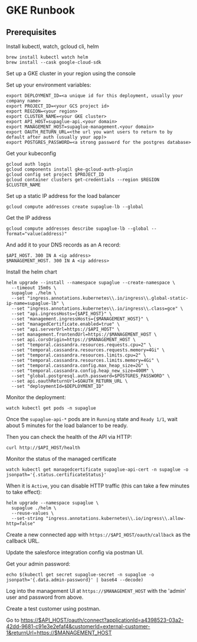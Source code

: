 # GKE Runbook

## Prerequisites

Install kubectl, watch, gcloud cli, helm

```shell
brew install kubectl watch helm
brew install --cask google-cloud-sdk
```

Set up a GKE cluster in your region using the console

Set up your environment variables:

```shell
export DEPLOYMENT_ID=<a unique id for this deployment, usually your company name>
export PROJECT_ID=<your GCS project id>
export REGION=<your region>
export CLUSTER_NAME=<your GKE cluster>
export API_HOST=supaglue-api.<your domain>
export MANAGEMENT_HOST=supaglue-management.<your domain>
export OAUTH_RETURN_URL=<the url you want users to return to by default after auth (usually your app)>
export POSTGRES_PASSWORD=<a strong password for the postgres database>
```

Get your kubeconfig

```shell
gcloud auth login
gcloud components install gke-gcloud-auth-plugin
gcloud config set project $PROJECT_ID
gcloud container clusters get-credentials --region $REGION $CLUSTER_NAME
```

Set up a static IP address for the load balancer

```shell
gcloud compute addresses create supaglue-lb --global
```

Get the IP address

```shell
gcloud compute addresses describe supaglue-lb --global --format="value(address)"
```

And add it to your DNS records as an A record:

```dns
$API_HOST. 300 IN A <ip address>
$MANAGEMENT_HOST. 300 IN A <ip address>
```

Install the helm chart

```shell
helm upgrade --install --namespace supaglue --create-namespace \
  --timeout 15m0s \
  supaglue ./helm \
  --set "ingress.annotations.kubernetes\\.io/ingress\\.global-static-ip-name=supaglue-lb" \
  --set "ingress.annotations.kubernetes\\.io/ingress\\.class=gce" \
  --set "api.ingressHosts={$API_HOST}" \
  --set "management.ingressHosts={$MANAGEMENT_HOST}" \
  --set "managedCertificate.enabled=true" \
  --set "api.serverUrl=https://$API_HOST" \
  --set management.frontendUrl=https://$MANAGEMENT_HOST \
  --set api.corsOrigin=https://$MANAGEMENT_HOST \
  --set "temporal.cassandra.resources.requests.cpu=2" \
  --set "temporal.cassandra.resources.requests.memory=4Gi" \
  --set "temporal.cassandra.resources.limits.cpu=2" \
  --set "temporal.cassandra.resources.limits.memory=4Gi" \
  --set "temporal.cassandra.config.max_heap_size=2G" \
  --set "temporal.cassandra.config.heap_new_size=400M" \
  --set "global.postgresql.auth.password=$POSTGRES_PASSWORD" \
  --set api.oauthReturnUrl=$OAUTH_RETURN_URL \
  --set "deploymentId=$DEPLOYMENT_ID"
```

Monitor the deployment:

```shell
watch kubectl get pods -n supaglue
```

Once the `supaglue-api-*` pods are in `Running` state and `Ready 1/1`, wait about 5 minutes for the load balancer to be ready.

Then you can check the health of the API via HTTP:

```shell
curl http://$API_HOST/health
```

Monitor the status of the managed certificate

```shell
watch kubectl get managedcertificate supaglue-api-cert -n supaglue -o jsonpath='{.status.certificateStatus}'
```

When it is `Active`, you can disable HTTP traffic (this can take a few minutes to take effect):

```shell
helm upgrade --namespace supaglue \
  supaglue ./helm \
  --reuse-values \
  --set-string "ingress.annotations.kubernetes\\.io/ingress\\.allow-http=false"
```

Create a new connected app with `https://$API_HOST/oauth/callback` as the callback URL.

Update the salesforce integration config via postman UI.

Get your admin password:

```shell
echo $(kubectl get secret supaglue-secret -n supaglue -o jsonpath='{.data.admin-password}' | base64 --decode)
```

Log into the management UI at `https://$MANAGEMENT_HOST` with the 'admin' user and  password from above.

Create a test customer using postman.

Go to
<https://$API_HOST/oauth/connect?applicationId=a4398523-03a2-42dd-9681-c91e3e2efaf4&customerId=external-customer-1&returnUrl=https://$MANAGEMENT_HOST>
